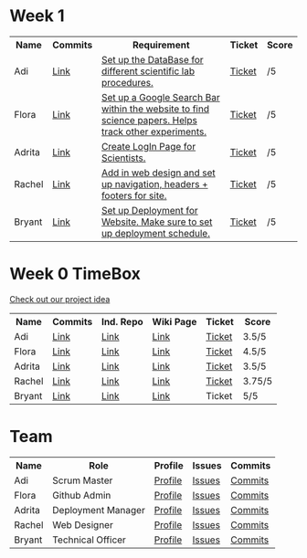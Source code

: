 # Week 1 

<table>
  <tr>
    <th> Name </th>
    <th> Commits </th>
    <th> Requirement </th>
    <th> Ticket </th> 
    <th> Score </th>
  </tr>
   <tr>
    <td> Adi </td>
     <td> <a href="https://github.com/adhithin/lab-kit/commits/master/README.md"> Link </a> </td>
     <td> <a href="https://github.com/adhithin/lab-kit/issues/6" > Set up the DataBase for different scientific lab procedures.</a> </td>
     <td> <a href="https://github.com/adhithin/lab-kit/projects/1#card-79281654"> Ticket </a> </td>
    <td> /5 </td>
  </tr>
  <tr>
    <td> Flora </td>
     <td> <a href="https://github.com/adhithin/lab-kit/commits/master/README.md"> Link </a> </td>
     <td> <a href="https://github.com/adhithin/lab-kit/issues/7" > Set up a Google Search Bar within the website to find science papers. Helps track other experiments.</a> </td>
     <td> <a href="https://github.com/adhithin/lab-kit/projects/1#card-79281668"> Ticket </a> </td>
    <td> /5 </td>
  </tr>
<tr>
     <td> Adrita </td>
     <td> <a href="https://github.com/adhithin/lab-kit/commits/master/README.md"> Link </a> </td>
     <td> <a href="https://github.com/adhithin/lab-kit/issues/9" > Create LogIn Page for Scientists. </a>  </td>
     <td> <a href="https://github.com/adhithin/lab-kit/projects/1#card-79281715"> Ticket </a> </td>
    <td> /5 </td>
  </tr>
  <tr>
     <td> Rachel </td>
     <td> <a href="https://github.com/adhithin/lab-kit/commits/master/README.md"> Link </a> </td>
     <td> <a href="https://github.com/adhithin/lab-kit/issues/8" > Add in web design and set up navigation, headers + footers for site. </a>  </td>
     <td> <a href="https://github.com/adhithin/lab-kit/projects/1#card-79281679"> Ticket </a> </td>
    <td> /5 </td>
  </tr>
 <tr>
     <td> Bryant </td>
     <td> <a href="https://github.com/adhithin/lab-kit/commits/master/README.md"> Link </a> </td>
     <td> <a href="https://github.com/adhithin/lab-kit/issues/10" > Set up Deployment for Website. Make sure to set up deployment schedule. </a> </td>
     <td> <a href="https://github.com/adhithin/lab-kit/projects/1#card-79281725"> Ticket </a> </td>
    <td> /5 </td>
  </tr>
</table>



# Week 0 TimeBox 

[Check out our project idea](https://github.com/adhithin/lab-kit/wiki)
<table>
  <tr>
    <th> Name </th>
    <th> Commits </th>
    <th> Ind. Repo </th>
    <th> Wiki Page </th>
    <th> Ticket </th> 
    <th> Score </th>
  </tr>
   <tr>
    <td> Adi </td>
     <td> <a href="https://github.com/adhithin/lab-kit/commits/master/README.md"> Link </a> </td>
     <td> <a href="https://github.com/adhithin/adi-personal"> Link </a> </td>
    <td><a href="https://github.com/nighthawkcoders/nighthawk_csa/wiki/Tri-2:-Tech-Talk-5-Data-Ops"> Link </a></td>
     <td> <a href="https://github.com/adhithin/adi-personal/issues/1"> Ticket </a> </td>
    <td> 3.5/5 </td>
  </tr>
  <tr>
    <td> Flora </td>
    <td> <a href="https://github.com/florayuan18/just-to-suffer/commits/main"> Link </a> </td>
    <td> <a href="https://github.com/florayuan18/just-to-suffer"> Link </a> </td>
    <td><a href="https://github.com/nighthawkcoders/nighthawk_csa/wiki/Tri-2:-Tech-Talk-5-Data-Ops"> Link </a></td>
    <td> <a href="https://github.com/florayuan18/just-to-suffer/issues/1"> Ticket </td>
    <td> 4.5/5 </td>
  </tr>
<tr>
    <td> Adrita </td>
    <td> <a href="https://github.com/adritac-tech/datastructures/commits/main"> Link </td> </td>
    <td> <a href="https://github.com/adritac-tech/datastructures"> Link </td>
    <td><a href="https://github.com/nighthawkcoders/nighthawk_csa/wiki/Tri-2:-Tech-Talk-5-Data-Ops"> Link </a></td>
    <td> <a href="https://github.com/adritac-tech/datastructures/issues/1"> Ticket </td>
    <td> 3.5/5 </td>
  </tr>
  <tr>
    <td> Rachel </td>
    <td> <a href="https://github.com/rachelklee/csa-datastructures/commits/main" > Link </td>
    <td> <a href="https://github.com/rachelklee/csa-datastructures"> Link </td>
    <td> <a href="https://github.com/rachelklee/csa-datastructures/wiki/Week-0"> Link </a></td>
    <td> <a href="https://github.com/rachelklee/csa-datastructures/issues/1"> Ticket </a></td>
    <td> 3.75/5 </td>
  </tr>
 <tr>
    <td> Bryant </td>
    <td><a href="https://github.com/HexaDrakon/why-am-i-here/commits/master">Link</a></td>
    <td><a href="https://github.com/HexaDrakon/why-am-i-here">Link</a></td>
    <td><a href="https://github.com/nighthawkcoders/nighthawk_csa/wiki/Tri-2:-Tech-Talk-5-Data-Ops"> Link </a></td>
    <td> Ticket </td>
    <td> 5/5 </td>
  </tr>
</table>


# Team

<table>
  <tr>
    <th>Name</th>
    <th>Role</th>
    <th>Profile</th>
    <th>Issues</th>
    <th>Commits</th>
  </tr>
  <tr>
    <td> Adi </td>
    <td> Scrum Master </td>
    <td><a href="https://github.com/jm1021" target="_blank">Profile</a></td>
    <td><a href="https://github.com/nighthawkcoders/nighthawk_csa/issues?q=assignee%3Ajm1021" target="_blank">Issues</a></td>
    <td><a href="https://github.com/nighthawkcoders/nighthawk_csa/commits?author=jm1021" target="_blank">Commits</a></td>
  </tr>
  <tr>
    <td> Flora </td>
    <td> Github Admin </td>
    <td><a href="https://github.com/jm1021" target="_blank">Profile</a></td>
    <td><a href="https://github.com/nighthawkcoders/nighthawk_csa/issues?q=assignee%3Ajm1021" target="_blank">Issues</a></td>
    <td><a href="https://github.com/nighthawkcoders/nighthawk_csa/commits?author=jm1021" target="_blank">Commits</a></td>
  </tr>
  <tr>
    <td> Adrita </td>
    <td> Deployment Manager </td>
    <td><a href="https://github.com/jm1021" target="_blank">Profile</a></td>
    <td><a href="https://github.com/nighthawkcoders/nighthawk_csa/issues?q=assignee%3Ajm1021" target="_blank">Issues</a></td>
    <td><a href="https://github.com/nighthawkcoders/nighthawk_csa/commits?author=jm1021" target="_blank">Commits</a></td>
  </tr>
  <tr>
    <td> Rachel </td>
    <td> Web Designer </td>
    <td><a href="https://github.com/rachelklee" target="_blank">Profile</a></td>
    <td><a href="https://github.com/adhithin/lab-kit/issues?q=is%3Aissue+is%3Aopen+label%3ARachel" target="_blank">Issues</a></td>
    <td><a href="https://github.com/adhithin/lab-kit/commits?author=rachelklee" target="_blank">Commits</a></td>
  </tr>
  <tr>
    <td> Bryant </td>
    <td> Technical Officer </td>
    <td><a href="https://github.com/jm1021" target="_blank">Profile</a></td>
    <td><a href="https://github.com/nighthawkcoders/nighthawk_csa/issues?q=assignee%3Ajm1021" target="_blank">Issues</a></td>
    <td><a href="https://github.com/nighthawkcoders/nighthawk_csa/commits?author=jm1021" target="_blank">Commits</a></td>
  </tr>
</table>

